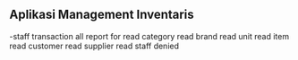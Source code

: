 ## Aplikasi Management Inventaris


-staff
 transaction all
 report for read
 category read
 brand read
 unit read
 item read
 customer read
 supplier read
 staff denied